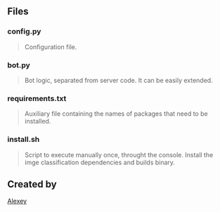 ## Files

### config.py
> Configuration file.

### bot.py
> Bot logic, separated from server code. It can be easily extended.

### requirements.txt
> Auxiliary file containing the names of packages that need to be installed.

### install.sh
> Script to execute manually once, throught the console. Install the imge classification dependencies and builds binary.

## Created by 
[Alexey](https://github.com/Avigdor-Kolonimus)

